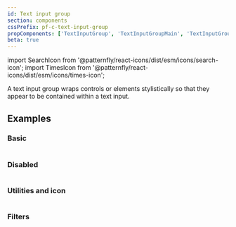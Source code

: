 ```yaml
---
id: Text input group
section: components
cssPrefix: pf-c-text-input-group
propComponents: ['TextInputGroup', 'TextInputGroupMain', 'TextInputGroupUtilities']
beta: true
---
```


import SearchIcon from '@patternfly/react-icons/dist/esm/icons/search-icon';
import TimesIcon from '@patternfly/react-icons/dist/esm/icons/times-icon';

A text input group wraps controls or elements stylistically so that they appear to be contained within 
a text input.

## Examples

### Basic

```ts file="./TextInputGroupBasic.tsx"
```

### Disabled

```ts file="./TextInputGroupDisabled.tsx"
```

### Utilities and icon

```ts file="./TextInputGroupUtilitiesAndIcon.tsx"
```

### Filters

```ts file="./TextInputGroupFilters.tsx"
```
